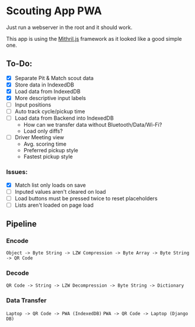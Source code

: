 # Scouting App PWA
Just run a webserver in the root and it should work.

This app is using the [Mithril.js](https://mithril.js.org) framework as it looked like a good simple one.

## To-Do:
- [x] Separate Pit & Match scout data
- [x] Store data in IndexedDB
- [x] Load data from IndexedDB
- [x] More descriptive input labels
- [ ] Input positions
- [ ] Auto track cycle/pickup time
- [ ] Load data from Backend into IndexedDB
	- How can we transfer data without Bluetooth/Data/Wi-Fi?
	- Load only diffs?
- [ ] Driver Meeting view
	- Avg. scoring time
	- Preferred pickup style
	- Fastest pickup style
### Issues:
- [x] Match list only loads on save
- [ ] Inputed values aren't cleared on load
- [ ] Load buttons must be pressed twice to reset placeholders
- [ ] Lists aren't loaded on page load

## Pipeline
### Encode
`Object -> Byte String -> LZW Compression -> Byte Array -> Byte String -> QR Code`
### Decode
`QR Code -> String -> LZW Decompression -> Byte String -> Dictionary`
### Data Transfer
`Laptop -> QR Code -> PWA (IndexedDB)`
`PWA -> QR Code -> Laptop (Django DB)`
